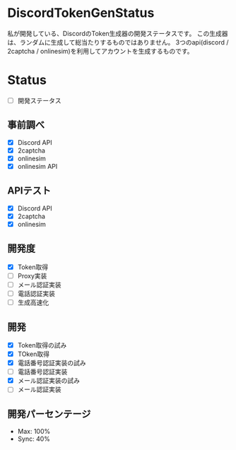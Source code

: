 # DiscordTokenGenStatus
私が開発している、DiscordのToken生成器の開発ステータスです。
この生成器は、ランダムに生成して総当たりするものではありません。
3つのapi(discord / 2captcha / onlinesim)を利用してアカウントを生成するものです。

# Status
- [ ] 開発ステータス
## 事前調べ
- [x] Discord API
- [x] 2captcha
- [x] onlinesim
- [x] onlinesim API 
## APIテスト
- [x] Discord API
- [x] 2captcha
- [x] onlinesim
## 開発度
- [x] Token取得
- [ ] Proxy実装
- [ ] メール認証実装
- [ ] 電話認証実装
- [ ] 生成高速化
## 開発 
- [x] Token取得の試み
- [x] TOken取得
- [x] 電話番号認証実装の試み
- [ ] 電話番号認証実装
- [x] メール認証実装の試み
- [ ] メール認証実装
## 開発パーセンテージ
- Max: 100%
- Sync: 40%
